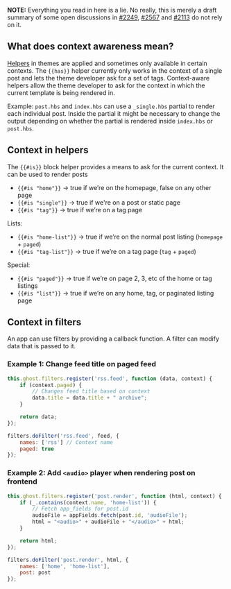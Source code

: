**NOTE:** Everything you read in here is a lie. No really, this is merely a draft summary of some open discussions in [#2249](https://github.com/TryGhost/Ghost/issues/2249), [#2567](https://github.com/TryGhost/Ghost/issues/2567) and [#2113](https://github.com/TryGhost/Ghost/issues/2113) do not rely on it.

## What does context awareness mean?

[Helpers](http://docs.ghost.org/themes/#helpers) in themes are applied and sometimes only available in certain contexts. The `{{has}}` helper currently only works in the context of a single post and lets the theme developer ask for a set of tags. Context-aware helpers allow the theme developer to ask for the context in which the current template is being rendered in.

Example: `post.hbs` and `index.hbs` can use a `_single.hbs` partial to render each individual post. Inside the partial it might be necessary to change the output depending on whether the partial is rendered inside `index.hbs` or `post.hbs`. 

## Context in helpers

The `{{#is}}` block helper provides a means to ask for the current context. It can be used to render posts 
 
* `{{#is "home"}}` -> true if we’re on the homepage, false on any other page
* `{{#is "single"}}` -> true if we're on a post or static page
* `{{#is "tag"}}` -> true if we’re on a tag page

Lists: 

* `{{#is "home-list"}}` -> true if we’re on the normal post listing (`homepage` + `paged`)
* `{{#is "tag-list"}}` -> true if we’re on a tag page (`tag` + `paged`)

Special:

* `{{#is "paged"}}` -> true if we’re on page 2, 3, etc of the home or tag listings
* `{{#is "list"}}` -> true if we’re on any home, tag, or paginated listing page


## Context in filters

An app can use filters by providing a callback function. A filter can modify data that is passed to it. 

### Example 1: Change feed title on paged feed

```javascript
this.ghost.filters.register('rss.feed', function (data, context) {
    if (context.paged) {
        // Changes feed title based on context
        data.title = data.title + " archive";
    }

    return data;
});
```

```javascript
filters.doFilter('rss.feed', feed, {
    names: ['rss'] // Context name
    paged: true
});
```

### Example 2: Add `<audio>` player when rendering post on frontend

```javascript
this.ghost.filters.register('post.render', function (html, context) {
    if (_.contains(context.name, 'home-list')) {
        // Fetch app_fields for post.id
        audioFile = appFields.fetch(post.id, 'audioFile');
        html = "<audio>" + audioFile + "</audio>" + html;
    }

    return html;
});
```

```javascript
filters.doFilter('post.render', html, {
    names: ['home', 'home-list'],
    post: post
});
```

